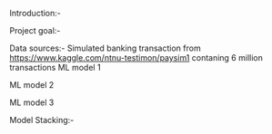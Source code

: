 Introduction:-

Project goal:-

Data sources:-
  Simulated banking transaction from https://www.kaggle.com/ntnu-testimon/paysim1 contaning 6 million transactions
ML model 1

ML model 2

ML model 3

Model Stacking:-
